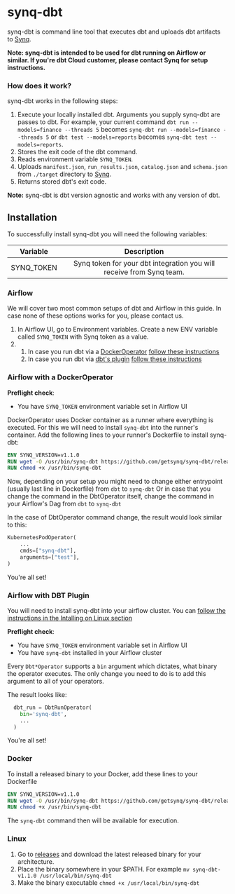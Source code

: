 # synq-dbt

synq-dbt is command line tool that executes dbt and uploads dbt artifacts to [Synq](https://app.synq.io).

**Note: synq-dbt is intended to be used for dbt running on Airflow or similar. If you're dbt Cloud customer, please contact Synq for setup instructions.** 

### How does it work?

synq-dbt works in the following steps:

1) Execute your locally installed dbt. Arguments you supply synq-dbt are passes to dbt. For example, your current command `dbt run --models=finance --threads 5` becomes `synq-dbt run --models=finance --threads 5` or `dbt test --models=reports` becomes `synq-dbt test --models=reports`.
2) Stores the exit code of the dbt command.
3) Reads environment variable `SYNQ_TOKEN`.
4) Uploads `manifest.json`, `run_results.json`, `catalog.json` and `schema.json` from `./target` directory to [Synq](https://app.synq.io).
4) Returns stored dbt's exit code.

**Note:** synq-dbt is dbt version agnostic and works with any version of dbt.

## Installation

To successfully install synq-dbt you will need the following variables:

| Variable             |                              Description                             |
|----------------------|:--------------------------------------------------------------------:|
| SYNQ_TOKEN           | Synq token for your dbt integration you will receive from Synq team. |

### Airflow

We will cover two most common setups of dbt and Airflow in this guide. In case none of these options works for you, please contact us.

1) In Airflow UI, go to Environment variables. Create a new ENV variable called `SYNQ_TOKEN` with Synq token as a value.
2) 
   1) In case you run dbt via a [DockerOperator](https://airflow.apache.org/docs/apache-airflow-providers-docker/stable/_api/airflow/providers/docker/operators/docker/index.html) [follow these instructions](https://github.com/getsynq/synq-dbt#airflow-with-a-docker-runner)
   2) In case you run dbt via [dbt's plugin](https://github.com/gocardless/airflow-dbt) [follow these instructions](https://github.com/getsynq/synq-dbt#airflow-with-dbt-plugin)

### Airflow with a DockerOperator

**Preflight check**:
- You have `SYNQ_TOKEN` environment variable set in Airflow UI 

DockerOperator uses Docker container as a runner where everything is executed. For this we will need to install `synq-dbt` 
into the runner's container. Add the following lines to your runner's Dockerfile to install synq-dbt:

```dockerfile
ENV SYNQ_VERSION=v1.1.0
RUN wget -O /usr/bin/synq-dbt https://github.com/getsynq/synq-dbt/releases/download/${SYNQ_VERSION}/cloud-synq-dbt-${SYNQ_VERSION}-linux-amd64
RUN chmod +x /usr/bin/synq-dbt
```

Now, depending on your setup you might need to change either entrypoint (usually last line in Dockerfile) from `dbt` to `synq-dbt` 
Or in case that you change the command in the DbtOperator itself, change the command in your Airflow's Dag from `dbt` to `synq-dbt`

In the case of DbtOperator command change, the result would look similar to this:

```python
KubernetesPodOperator(
    ...
    cmds=["synq-dbt"],
    arguments=["test"],
)
```

You're all set!

### Airflow with DBT Plugin

You will need to install synq-dbt into your airflow cluster. You can [follow the instructions in the Intalling on Linux section](https://github.com/getsynq/synq-dbt#linux)


**Preflight check**:
- You have `SYNQ_TOKEN` environment variable set in Airflow UI
- You have `synq-dbt` installed in your Airflow cluster

Every `Dbt*Operator` supports a `bin` argument which dictates, what binary the operator executes.
The only change you need to do is to add this argument to all of your operators.

The result looks like:

```python
  dbt_run = DbtRunOperator(
    bin='synq-dbt',
    ...
  )
```

You're all set!

### Docker

To install a released binary to your Docker, add these lines to your Dockerfile 

```dockerfile
ENV SYNQ_VERSION=v1.1.0
RUN wget -O /usr/bin/synq-dbt https://github.com/getsynq/synq-dbt/releases/download/${SYNQ_VERSION}/cloud-synq-dbt-${SYNQ_VERSION}-linux-amd64
RUN chmod +x /usr/bin/synq-dbt
```

The `synq-dbt` command then will be available for execution.

### Linux

1) Go to [releases](https://github.com/getsynq/synq-dbt/releases) and download the latest released binary for your architecture.
2) Place the binary somewhere in your $PATH. For example `mv synq-dbt-v1.1.0 /usr/local/bin/synq-dbt` 
3) Make the binary executable `chmod +x /usr/local/bin/synq-dbt`